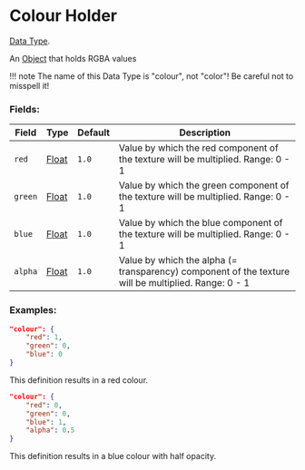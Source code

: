 # Colour Holder

[Data Type](../data_types.md).

An [Object](object.md) that holds RGBA values

!!! note
		The name of this Data Type is "colour", not "color"! Be careful not to misspell it!

### Fields:

Field  |      Type         | Default | Description
-------|-------------------|---------|-------------
`red`  | [Float](float.md) | `1.0` | Value by which the red component of the texture will be multiplied. Range: 0 - 1
`green`| [Float](float.md) | `1.0` | Value by which the green component of the texture will be multiplied. Range: 0 - 1
`blue` | [Float](float.md) | `1.0` | Value by which the blue component of the texture will be multiplied. Range: 0 - 1
`alpha`| [Float](float.md) | `1.0` | Value by which the alpha (= transparency) component of the texture will be multiplied. Range: 0 - 1

### Examples:

```json
"colour": {
	"red": 1,
	"green": 0,
	"blue": 0
}
```

This definition results in a red colour.
<br>

```json
"colour": {
	"red": 0,
	"green": 0,
	"blue": 1,
	"alpha": 0.5
}
```
This definition results in a blue colour with half opacity.
